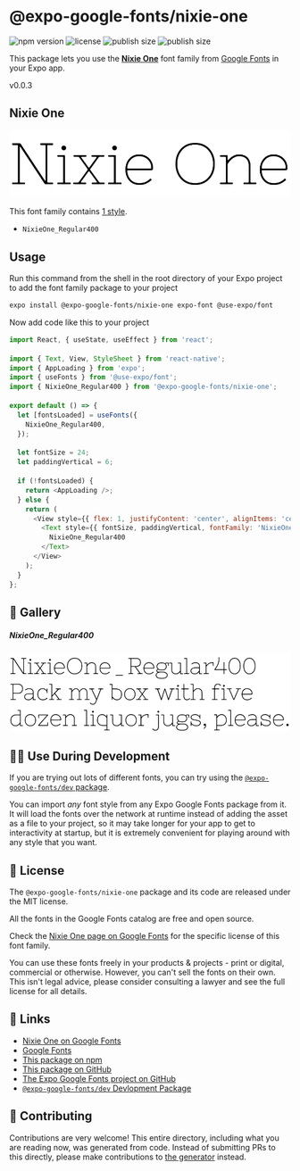 # @expo-google-fonts/nixie-one

![npm version](https://flat.badgen.net/npm/v/@expo-google-fonts/nixie-one)
![license](https://flat.badgen.net/github/license/expo/google-fonts)
![publish size](https://flat.badgen.net/packagephobia/install/@expo-google-fonts/nixie-one)
![publish size](https://flat.badgen.net/packagephobia/publish/@expo-google-fonts/nixie-one)

This package lets you use the [**Nixie One**](https://fonts.google.com/specimen/Nixie+One) font family from [Google Fonts](https://fonts.google.com/) in your Expo app.

v0.0.3

## Nixie One

![Nixie One](./font-family.png)

This font family contains [1 style](#-gallery).

- `NixieOne_Regular400`

## Usage

Run this command from the shell in the root directory of your Expo project to add the font family package to your project
```sh
expo install @expo-google-fonts/nixie-one expo-font @use-expo/font
```

Now add code like this to your project
```js
import React, { useState, useEffect } from 'react';

import { Text, View, StyleSheet } from 'react-native';
import { AppLoading } from 'expo';
import { useFonts } from '@use-expo/font';
import { NixieOne_Regular400 } from '@expo-google-fonts/nixie-one';

export default () => {
  let [fontsLoaded] = useFonts({
    NixieOne_Regular400,
  });

  let fontSize = 24;
  let paddingVertical = 6;

  if (!fontsLoaded) {
    return <AppLoading />;
  } else {
    return (
      <View style={{ flex: 1, justifyContent: 'center', alignItems: 'center' }}>
        <Text style={{ fontSize, paddingVertical, fontFamily: 'NixieOne_Regular400' }}>
          NixieOne_Regular400
        </Text>
      </View>
    );
  }
};

```

## 🔡 Gallery

##### NixieOne_Regular400
![NixieOne_Regular400](./087111fe60593408bf58ff7befff4b557a237a72d80e56ad3727d99693b4a087.ttf.png)


## 👩‍💻 Use During Development

If you are trying out lots of different fonts, you can try using the [`@expo-google-fonts/dev` package](https://github.com/expo/google-fonts/tree/master/font-packages/dev#readme).

You can import *any* font style from any Expo Google Fonts package from it. It will load the fonts
over the network at runtime instead of adding the asset as a file to your project, so it may take longer
for your app to get to interactivity at startup, but it is extremely convenient
for playing around with any style that you want.

## 📖 License

The `@expo-google-fonts/nixie-one` package and its code are released under the MIT license.

All the fonts in the Google Fonts catalog are free and open source.

Check the [Nixie One page on Google Fonts](https://fonts.google.com/specimen/Nixie+One) for the specific license of this font family.

You can use these fonts freely in your products & projects - print or digital, commercial or otherwise. However, you can't sell the fonts on their own. This isn't legal advice, please consider consulting a lawyer and see the full license for all details.

## 🔗 Links

- [Nixie One on Google Fonts](https://fonts.google.com/specimen/Nixie+One)
- [Google Fonts](https://fonts.google.com/)
- [This package on npm](https://www.npmjs.com/package/@expo-google-fonts/nixie-one)
- [This package on GitHub](https://github.com/expo/google-fonts/tree/master/font-packages/nixie-one)
- [The Expo Google Fonts project on GitHub](https://github.com/expo/google-fonts)
- [`@expo-google-fonts/dev` Devlopment Package](https://github.com/expo/google-fonts/tree/master/font-packages/dev)


## 🤝 Contributing

Contributions are very welcome! This entire directory, including what you are reading now, was generated from code. Instead of submitting PRs to this directly, please make contributions to [the generator](https://github.com/expo/google-fonts/tree/master/packages/generator) instead.
